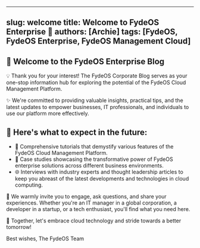 
---
slug: welcome
title: Welcome to FydeOS Enterprise 🎉
authors: [Archie]
tags: [FydeOS, FydeOS Enterprise, FydeOS Management Cloud]
---

## 🎉 Welcome to the FydeOS Enterprise Blog

💡 Thank you for your interest! The FydeOS Corporate Blog serves as your one-stop information hub for exploring the potential of the FydeOS Cloud Management Platform.

✨ We're committed to providing valuable insights, practical tips, and the latest updates to empower businesses, IT professionals, and individuals to use our platform more effectively.

## 🐘 Here's what to expect in the future:
-  📖 Comprehensive tutorials that demystify various features of the FydeOS Cloud Management Platform.
-  🏢 Case studies showcasing the transformative power of FydeOS enterprise solutions across different business environments.
-  🌐 Interviews with industry experts and thought leadership articles to keep you abreast of the latest developments and technologies in cloud computing. 

💼  We warmly invite you to engage, ask questions, and share your experiences.
Whether you're an IT manager in a global corporation, a developer in a startup, or a tech enthusiast, you'll find what you need here.

🙌 Together, let's embrace cloud technology and stride towards a better tomorrow! 

Best wishes,
The FydeOS Team